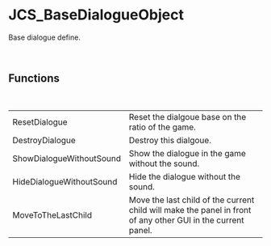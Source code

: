 <!--
   - $File: JCS_BaseDialogueObject.html $
   - $Date: 2018-10-01 19:39:44 $
   - $Revision: $
   - $Creator: Jen-Chieh Shen $
   - $Notice: See LICENSE.txt for modification and distribution information
   -                   Copyright © 2018 by Shen, Jen-Chieh $
-->


<div id="content-header">
  <h1>JCS_BaseDialogueObject</h1>
</div>

<p>
  Base dialogue define.
</p>


<br/>
<h2>Functions</h2>
<br/>

<table>
  <tr>
    <td>ResetDialogue</td>
    <td>Reset the dialgoue base on the ratio of the game.</td>
  </tr>
  <tr>
    <td>DestroyDialogue</td>
    <td>Destroy this dialgoue.</td>
  </tr>
  <tr>
    <td>ShowDialogueWithoutSound</td>
    <td>Show the dialogue in the game without the sound.</td>
  </tr>
  <tr>
    <td>HideDialogueWithoutSound</td>
    <td>Hide the dialogue without the sound.</td>
  </tr>
  <tr>
    <td>MoveToTheLastChild</td>
    <td>
      Move the last child of the current child will make the panel in front
      of any other GUI in the current panel.
    </td>
  </tr>
</table>
